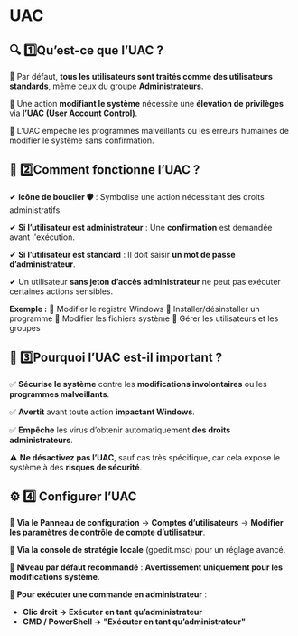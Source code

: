 # UAC

## **🔍 1️⃣️Qu’est-ce que l’UAC ?**

📌 Par défaut, **tous les utilisateurs sont traités comme des utilisateurs standards**, même ceux du groupe **Administrateurs**.

📌 Une action **modifiant le système** nécessite une **élevation de privilèges** via **l’UAC (User Account Control)**.

📌 L’UAC empêche les programmes malveillants ou les erreurs humaines de modifier le système sans confirmation.



## **🔑 2️⃣️Comment fonctionne l’UAC ?**

✔ **Icône de bouclier 🛡️** : Symbolise une action nécessitant des droits administratifs.

✔ **Si l’utilisateur est administrateur** : Une **confirmation** est demandée avant l'exécution.

✔ **Si l’utilisateur est standard** : Il doit saisir **un mot de passe d’administrateur**.

✔ Un utilisateur **sans jeton d’accès administrateur** ne peut pas exécuter certaines actions sensibles.

**Exemple :** 🔹 Modifier le registre Windows 🔹 Installer/désinstaller un programme 🔹 Modifier les fichiers système 🔹 Gérer les utilisateurs et les groupes



## **🦠 3️⃣️Pourquoi l’UAC est-il important ?**

✅ **Sécurise le système** contre les **modifications involontaires** ou les **programmes malveillants**.

✅ **Avertit** avant toute action **impactant Windows**.

✅ **Empêche** les virus d’obtenir automatiquement **des droits administrateurs**.

⚠ **Ne désactivez pas l’UAC**, sauf cas très spécifique, car cela expose le système à des **risques de sécurité**.



## **⚙️ 4️⃣ Configurer l’UAC**

📌 **Via le Panneau de configuration** → **Comptes d’utilisateurs** → **Modifier les paramètres de contrôle de compte d’utilisateur**.

📌 **Via la console de stratégie locale** (gpedit.msc) pour un réglage avancé.

🔹 **Niveau par défaut recommandé** : **Avertissement uniquement pour les modifications système**.

🔹 **Pour exécuter une commande en administrateur** :

- **Clic droit → Exécuter en tant qu’administrateur**
- **CMD / PowerShell → "Exécuter en tant qu’administrateur"**

